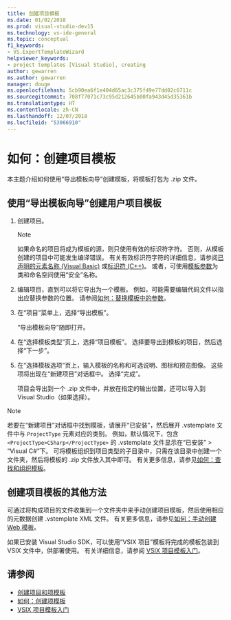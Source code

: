 ```yaml
---
title: 创建项目模板
ms.date: 01/02/2018
ms.prod: visual-studio-dev15
ms.technology: vs-ide-general
ms.topic: conceptual
f1_keywords:
- VS.ExportTemplateWizard
helpviewer_keywords:
- project templates [Visual Studio], creating
author: gewarren
ms.author: gewarren
manager: douge
ms.openlocfilehash: 5cb90ea6f1e404d65ac3c375f49e77dd02c6711c
ms.sourcegitcommit: 708f77071c73c95d212645b00fa943d45d35361b
ms.translationtype: HT
ms.contentlocale: zh-CN
ms.lasthandoff: 12/07/2018
ms.locfileid: "53066910"
---
```

# <a name="how-to-create-project-templates"></a>如何：创建项目模板

本主题介绍如何使用“导出模板向导”创建模板，将模板打包为 .zip 文件。

## <a name="to-create-a-user-project-template-by-using-the-export-template-wizard"></a>使用“导出模板向导”创建用户项目模板

1. 创建项目。

    > [!NOTE]
    > 如果命名的项目将成为模板的源，则只使用有效的标识符字符。 否则，从模板创建的项目中可能发生编译错误。 有关有效标识符字符的详细信息，请参阅[已声明的元素名称 (Visual Basic)](/dotnet/visual-basic/programming-guide/language-features/declared-elements/declared-element-names) 或[标识符 (C++)](/cpp/cpp/identifiers-cpp)。 或者，可使用[模板参数](../ide/template-parameters.md)为类和命名空间使用“安全”名称。

2. 编辑项目，直到可以将它导出为一个模板。 例如，可能需要编辑代码文件以指出应替换参数的位置。 请参阅[如何：替换模板中的参数](../ide/how-to-substitute-parameters-in-a-template.md)。

3. 在“项目”菜单上，选择“导出模板”。

   “导出模板向导”随即打开。

4. 在“选择模板类型”页上，选择“项目模板”。 选择要导出到模板的项目，然后选择“下一步”。

5. 在“选择模板选项”页上，输入模板的名称和可选说明、图标和预览图像。 这些项将出现在“新建项目”对话框中。 选择“完成”。

   项目会导出到一个 .zip 文件中，并放在指定的输出位置，还可以导入到 Visual Studio（如果选择）。

>[!NOTE]
> 若要在“新建项目”对话框中找到模板，请展开“已安装”，然后展开 .vstemplate 文件中与 `ProjectType` 元素对应的类别。 例如，默认情况下，包含 `<ProjectType>CSharp</ProjectType>` 的 .vstemplate 文件显示在“已安装” > “Visual C#”下。 可将模板组织到项目类型的子目录中，只需在该目录中创建一个文件夹，然后将模板的 .zip 文件放入其中即可。 有关更多信息，请参见[如何：查找和组织模板](../ide/how-to-locate-and-organize-project-and-item-templates.md)。

## <a name="other-ways-to-create-project-templates"></a>创建项目模板的其他方法

可通过将构成项目的文件收集到一个文件夹中来手动创建项目模板，然后使用相应的元数据创建 .vstemplate XML 文件。 有关更多信息，请参见[如何：手动创建 Web 模板](../ide/how-to-manually-create-web-templates.md)。

如果已安装 Visual Studio SDK，可以使用“VSIX 项目”模板将完成的模板包装到 VSIX 文件中，供部署使用。 有关详细信息，请参阅 [VSIX 项目模板入门](../extensibility/getting-started-with-the-vsix-project-template.md)。

## <a name="see-also"></a>请参阅

- [创建项目和项模板](../ide/creating-project-and-item-templates.md)
- [如何：创建项模板](../ide/how-to-create-item-templates.md)
- [VSIX 项目模板入门](../extensibility/getting-started-with-the-vsix-project-template.md)